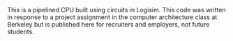 This is a pipelined CPU built using circuits in Logisim. This code was written in response to a project assignment in the computer architecture class at Berkeley but is published here for recruiters and employers, not future students.
